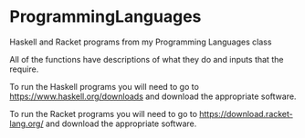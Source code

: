 # ProgrammingLanguages
Haskell and Racket programs from my Programming Languages class

All of the functions have descriptions of what they do and inputs that the require.

To run the Haskell programs you will need to go to https://www.haskell.org/downloads and download the appropriate software.

To run the Racket programs you will need to go to https://download.racket-lang.org/ and download the appropriate software.
